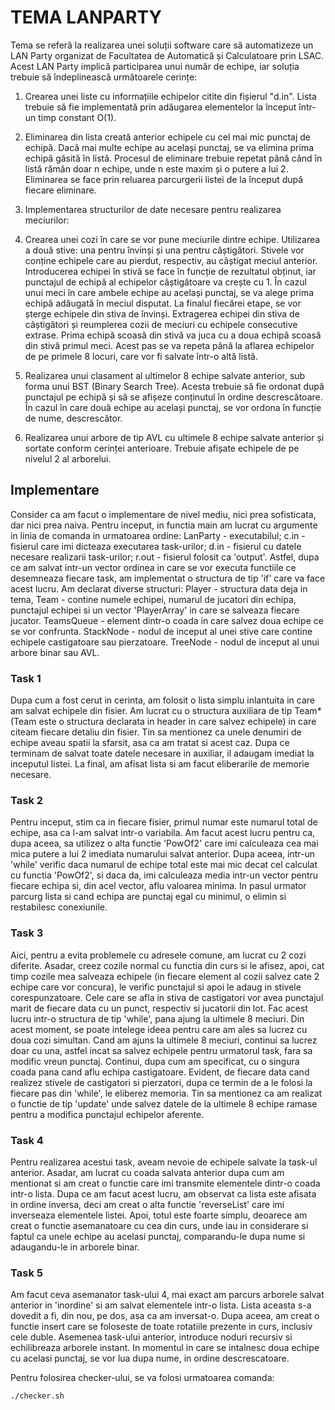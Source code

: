 # TEMA LANPARTY

Tema se referă la realizarea unei soluții software care să automatizeze un LAN Party organizat de Facultatea de Automatică și Calculatoare prin LSAC. Acest LAN Party implică participarea unui număr de echipe, iar soluția trebuie să îndeplinească următoarele cerințe:

1. Crearea unei liste cu informațiile echipelor citite din fișierul "d.in". Lista trebuie să fie implementată prin adăugarea elementelor la început într-un timp constant O(1).

2. Eliminarea din lista creată anterior echipele cu cel mai mic punctaj de echipă. Dacă mai multe echipe au același punctaj, se va elimina prima echipă găsită în listă. Procesul de eliminare trebuie repetat până când în listă rămân doar n echipe, unde n este maxim și o putere a lui 2. Eliminarea se face prin reluarea parcurgerii listei de la început după fiecare eliminare.

3. Implementarea structurilor de date necesare pentru realizarea meciurilor:

4. Crearea unei cozi în care se vor pune meciurile dintre echipe.
Utilizarea a două stive: una pentru învinși și una pentru câștigători. Stivele vor conține echipele care au pierdut, respectiv, au câștigat meciul anterior.
Introducerea echipei în stivă se face în funcție de rezultatul obținut, iar punctajul de echipă al echipelor câștigătoare va crește cu 1. În cazul unui meci în care ambele echipe au același punctaj, se va alege prima echipă adăugată în meciul disputat.
La finalul fiecărei etape, se vor șterge echipele din stiva de învinși.
Extragerea echipei din stiva de câștigători și reumplerea cozii de meciuri cu echipele consecutive extrase. Prima echipă scoasă din stivă va juca cu a doua echipă scoasă din stivă primul meci. Acest pas se va repeta până la aflarea echipelor de pe primele 8 locuri, care vor fi salvate într-o altă listă.

5. Realizarea unui clasament al ultimelor 8 echipe salvate anterior, sub forma unui BST (Binary Search Tree). Acesta trebuie să fie ordonat după punctajul pe echipă și să se afișeze conținutul în ordine descrescătoare. În cazul în care două echipe au același punctaj, se vor ordona în funcție de nume, descrescător.

6. Realizarea unui arbore de tip AVL cu ultimele 8 echipe salvate anterior și sortate conform cerinței anterioare. Trebuie afișate echipele de pe nivelul 2 al arborelui.

## Implementare

Consider ca am facut o implementare de nivel mediu, nici prea sofisticata, dar nici prea naiva.
Pentru inceput, in functia main am lucrat cu argumente in linia de comanda in urmatoarea ordine: LanParty - executabilul; c.in - fisierul care imi dicteaza executarea task-urilor; d.in - fisierul cu datele necesare realizarii task-urilor; r.out - fisierul folosit ca 'output'. Astfel, dupa ce am salvat intr-un vector ordinea in care se vor executa functiile ce desemneaza fiecare task, am implementat o structura de tip 'if' care va face acest lucru.
Am declarat diverse structuri: Player - structura data deja in tema, Team - contine numele echipei, numarul de jucatori din echipa, punctajul echipei si un vector 'PlayerArray' in care se salveaza fiecare jucator. TeamsQueue - element dintr-o coada in care salvez doua echipe ce se vor confrunta. StackNode - nodul de inceput al unei stive care contine echipele castigatoare sau pierzatoare. TreeNode - nodul de inceput al unui arbore binar sau AVL.

### Task 1
Dupa cum a fost cerut in cerinta, am folosit o lista simplu inlantuita in care am salvat echipele din fisier. Am lucrat cu o structura auxiliara de tip Team*(Team este o structura declarata in header in care salvez echipele) in care citeam fiecare detaliu din fisier. Tin sa mentionez ca unele denumiri de echipe aveau spatii la sfarsit, asa ca am tratat si acest caz. Dupa ce terminam de salvat toate datele necesare in auxiliar, il adaugam imediat la inceputul listei. La final, am afisat lista si am facut eliberarile de memorie necesare.

### Task 2
Pentru inceput, stim ca in fiecare fisier, primul numar este numarul total de echipe, asa ca l-am salvat intr-o variabila. Am facut acest lucru pentru ca, dupa aceea, sa utilizez o alta functie 'PowOf2' care imi calculeaza cea mai mica putere a lui 2 imediata numarului salvat anterior. Dupa aceea, intr-un 'while' verific daca numarul de echipe total este mai mic decat cel calculat cu functia 'PowOf2', si daca da, imi calculeaza media intr-un vector pentru fiecare echipa si, din acel vector, aflu valoarea minima. In pasul urmator parcurg lista si cand echipa are punctaj egal cu minimul, o elimin si restabilesc conexiunile.

### Task 3
Aici, pentru a evita problemele cu adresele comune, am lucrat cu 2 cozi diferite. Asadar, creez cozile normal cu functia din curs si le afisez, apoi, cat timp cozile mea salveaza echipele (in fiecare element al cozii salvez cate 2 echipe care vor concura), le verific punctajul si apoi le adaug in stivele corespunzatoare. Cele care se afla in stiva de castigatori vor avea punctajul marit de fiecare data cu un punct, respectiv si jucatorii din lot. Fac acest lucru intr-o structura de tip 'while', pana ajung la ultimele 8 meciuri. Din acest moment, se poate intelege ideea pentru care am ales sa lucrez cu doua cozi simultan. Cand am ajuns la ultimele 8 meciuri, continui sa lucrez doar cu una, astfel incat sa salvez echipele pentru urmatorul task, fara sa modific vreun punctaj. Continui, dupa cum am specificat, cu o singura coada pana cand aflu echipa castigatoare. Evident, de fiecare data cand realizez stivele de castigatori si pierzatori, dupa ce termin de a le folosi la fiecare pas din 'while', le eliberez memoria. Tin sa mentionez ca am realizat o functie de tip 'update' unde salvez datele de la ultimele 8 echipe ramase pentru a modifica punctajul echipelor aferente.

### Task 4
Pentru realizarea acestui task, aveam nevoie de echipele salvate la task-ul anterior. Asadar, am lucrat cu coada salvata anterior dupa cum am mentionat si am creat o functie care imi transmite elementele dintr-o coada intr-o lista. Dupa ce am facut acest lucru, am observat ca lista este afisata in ordine inversa, deci am creat o alta functie 'reverseList' care imi inverseaza elementele listei. Apoi, totul este foarte simplu, deoarece am creat o functie asemanatoare cu cea din curs, unde iau in considerare si faptul ca unele echipe au acelasi punctaj, comparandu-le dupa nume si adaugandu-le in arborele binar.

### Task 5
Am facut ceva asemanator task-ului 4, mai exact am parcurs arborele salvat anterior in 'inordine' si am salvat elementele intr-o lista. Lista aceasta s-a dovedit a fi, din nou, pe dos, asa ca am inversat-o. Dupa aceea, am creat o functie insert care se foloseste de toate rotatiile prezente in curs, inclusiv cele duble. Asemenea task-ului anterior, introduce noduri recursiv si echilibreaza arborele instant. In momentul in care se intalnesc doua echipe cu acelasi punctaj, se vor lua dupa nume, in ordine descrescatoare.






Pentru folosirea checker-ului, se va folosi urmatoarea comanda:
```shell
./checker.sh
````



